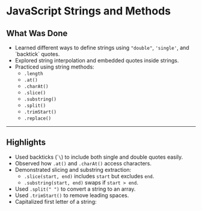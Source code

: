 # JavaScript Strings and Methods

## What Was Done

- Learned different ways to define strings using `"double"`, `'single'`, and \`backtick\` quotes.
- Explored string interpolation and embedded quotes inside strings.
- Practiced using string methods:
  - `.length`
  - `.at()`
  - `.charAt()`
  - `.slice()`
  - `.substring()`
  - `.split()`
  - `.trimStart()`
  - `.replace()`

---

## Highlights

- Used backticks (\``\`) to include both single and double quotes easily.
- Observed how `.at()` and `.charAt()` access characters.
- Demonstrated slicing and substring extraction:
  - `.slice(start, end)` includes `start` but excludes `end`.
  - `.substring(start, end)` swaps if `start > end`.
- Used `.split(" ")` to convert a string to an array.
- Used `.trimStart()` to remove leading spaces.
- Capitalized first letter of a string: